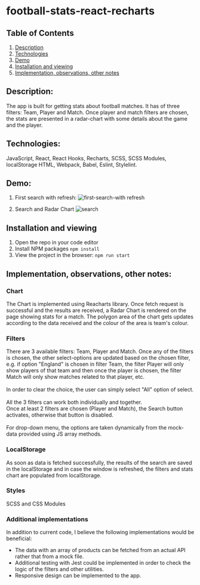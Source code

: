 # football-stats-react-recharts

## Table of Contents
1. [Description](#description)
2. [Technologies](#technologies)
3. [Demo](#demo)
4. [Installation and viewing](#installation-and-viewing)
5. [Implementation, observations, other notes](#implementation-observations-other-notes)


## Description:
The app is built for getting stats about football matches. It has of three filters: Team, Player and Match. Once player and match filters are chosen, the stats are presented in a radar-chart with some details about the game and the player.

## Technologies:
JavaScript, React, React Hooks, Recharts, SCSS, SCSS Modules, localStorage HTML, Webpack, Babel, Eslint, Stylelint.

## Demo:
1. First search with refresh:
![first-search-with refresh](https://user-images.githubusercontent.com/66952678/113122943-066cf980-920c-11eb-9510-e1a715f591ea.gif)

2. Search and Radar Chart
![search](https://user-images.githubusercontent.com/66952678/113123322-62d01900-920c-11eb-9b09-6d093d245735.gif)

## Installation and viewing
1. Open the repo in your code editor
2. Install NPM packages `npm install`
3. View the project in the browser: `npm run start`

## Implementation, observations, other notes:

### Chart
The Chart is implemented using Reacharts library. Once fetch request is successful and the results are received, a Radar Chart is rendered on the page showing stats for a match. The polygon area of the chart gets updates according to the data received and the colour of the area is team's colour.

### Filters
There are 3 available filters: Team, Player and Match. Once any of the filters is chosen, the other select-options are updated based on the chosen filter, e.g. if option "England" is chosen in filter Team, the filter Player will only show players of that team and then once the player is chosen, the filter Match will only show matches related to that player, etc.
</br>
</br>
In order to clear the choice, the user can simply select "All" option of select.
</br>
</br>
All the 3 filters can work both individually and together.
</br>
Once at least 2 filters are chosen (Player and Match), the Search button activates, otherwise that button is disabled.
</br>
</br>
For drop-down menu, the options are taken dynamically from the mock-data provided using JS array methods.

### LocalStorage
As soon as data is fetched successfully, the results of the search are saved in the localStorage and in case the window is refreshed, the filters and stats chart are populated from localStorage.

### Styles
SCSS and CSS Modules

### Additional implementations
In addition to current code, I believe the following implementations would be beneficial:</br>
- The data with an array of products can be fetched from an actual API rather that from a mock file.
- Additional testing with Jest could be implemented in order to check the logic of the filters and other utilities.
- Responsive design can be implemented to the app.
